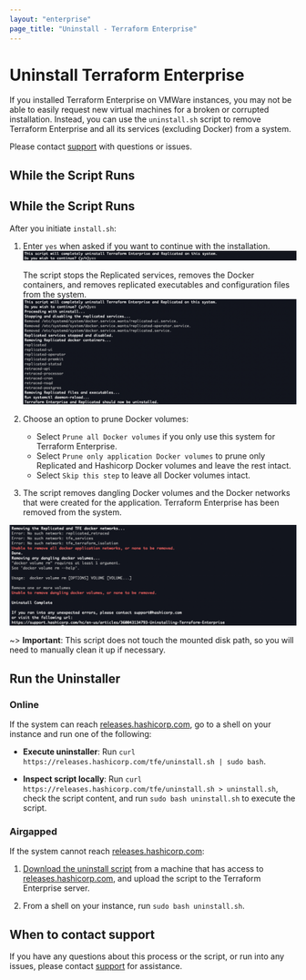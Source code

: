 ```yaml
---
layout: "enterprise"
page_title: "Uninstall - Terraform Enterprise"
---
```


# Uninstall Terraform Enterprise

If you installed Terraform Enterprise on VMWare instances, you may not be able to easily request new virtual machines for a broken or corrupted installation. Instead, you can use the `uninstall.sh` script to remove Terraform Enterprise and all its services (excluding Docker) from a system.

Please contact [support][support] with questions or issues.

## While the Script Runs

## While the Script Runs

After you initiate `install.sh`:

1. Enter `yes` when asked if you want to continue with the installation.
   ![Uninstall - Do you want to continue?][uninstall-prompt]

	 The script stops the Replicated services, removes the Docker containers, and removes replicated executables and configuration files from the system.
   ![Uninstall - Application removed][uninstall-uninstalled]
2. Choose an option to prune Docker volumes:
   - Select `Prune all Docker volumes` if you only use this system for Terraform Enterprise.
   - Select `Prune only application Docker volumes` to prune only Replicated and Hashicorp Docker volumes and leave the rest intact.
   - Select `Skip this step` to leave all Docker volumes intact.

3. The script removes dangling Docker volumes and the Docker networks that were created for the application. Terraform Enterprise has been removed from the system.

![uninstall-cleanup][uninstall-cleanup]

~> **Important**: This script does not touch the mounted disk path, so you will need to manually clean it up if necessary.

## Run the Uninstaller

### Online

If the system can reach [releases.hashicorp.com][releases], go to a shell on your instance and run one of the following:

- **Execute uninstaller**: Run `curl https://releases.hashicorp.com/tfe/uninstall.sh | sudo bash`.

- **Inspect script locally**: Run `curl https://releases.hashicorp.com/tfe/uninstall.sh > uninstall.sh`, check the script content, and run `sudo bash uninstall.sh` to execute the script.

### Airgapped

If the system cannot reach [releases.hashicorp.com][releases]:

1. [Download the uninstall script][uninstall link] from a machine that has access to [releases.hashicorp.com][releases], and upload the script to the Terraform Enterprise server.

2. From a shell on your instance, run `sudo bash uninstall.sh`.


## When to contact support

If you have any questions about this process or the script, or run into any issues, please contact [support][support] for assistance.


[uninstall-prompt]: ./assets/uninstall-prompt.png
[uninstall-uninstalled]: ./assets/uninstall-uninstalled.png
[uninstall-prune]: ./assets/uninstall-prune.png
[uninstall-prune-all]: ./assets/uninstall-prune-all.png
[uninstall-cleanup]: ./assets/uninstall-cleanup.png
[releases]: https://releases.hashicorp.com
[uninstall link]: https://releases.hashicorp.com/tfe/uninstall.sh
[support]: https://support.hashicorp.com
